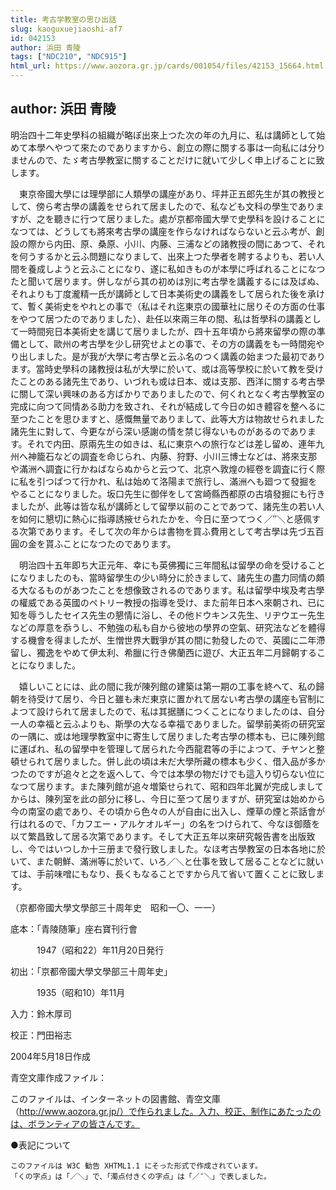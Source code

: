```yaml
---
title: 考古学教室の思ひ出話
slug: kaoguxuejiaoshi-af7
id: 042153
author: 浜田 青陵
tags: ["NDC210", "NDC915"]
html_url: https://www.aozora.gr.jp/cards/001054/files/42153_15664.html
---
```


## author: 浜田 青陵

明治四十二年史學科の組織が略ぼ出來上つた次の年の九月に、私は講師として始めて本學へやつて來たのでありますから、創立の際に關する事は一向私には分りませんので、たゞ考古學教室に關することだけに就いて少しく申上げることに致します。

　東京帝國大學には理學部に人類學の講座があり、坪井正五郎先生が其の教授として、傍ら考古學の講義をせられて居ましたので、私なども文科の學生でありますが、之を聽きに行つて居りました。處が京都帝國大學で史學科を設けることになつては、どうしても將來考古學の講座を作らなければならないと云ふ考が、創設の際から内田、原、桑原、小川、内藤、三浦などの諸教授の間にあつて、それを何うするかと云ふ問題になりまして、出來上つた學者を聘するよりも、若い人間を養成しようと云ふことになり、遂に私如きものが本學に呼ばれることになつたと聞いて居ります。併しながら其の初めは別に考古學を講義するには及ばぬ、それよりも丁度瀧精一氏が講師として日本美術史の講義をして居られた後を承けて、暫く美術史をやれとの事で（私はそれ迄東京の國華社に居りその方面の仕事をやつて居つたのでありました）、赴任以來兩三年の間、私は哲學科の講義として一時間宛日本美術史を講じて居りましたが、四十五年頃から將來留學の際の準備として、歐州の考古學を少し研究せよとの事で、その方の講義をも一時間宛やり出しました。是が我が大學に考古學と云ふ名のつく講義の始まつた最初であります。當時史學科の諸教授は私が大學に於いて、或は高等學校に於いて教を受けたことのある諸先生であり、いづれも或は日本、或は支那、西洋に關する考古學に關して深い興味のある方ばかりでありましたので、何くれとなく考古學教室の完成に向つて同情ある助力を致され、それが結成して今日の如き體容を整へるに至つたことを思ひますと、感慨無量でありまして、此等大方は物故せられました諸先生に對して、今更ながら深い感謝の情を禁じ得ないものがあるのであります。それで内田、原兩先生の如きは、私に東京への旅行などは差し留め、連年九州へ神籠石などの調査を命じられ、内藤、狩野、小川三博士などは、將來支那や滿洲へ調査に行かねばならぬからと云つて、北京へ敦煌の經卷を調査に行く際に私を引つぱつて行かれ、私は始めて洛陽まで旅行し、滿洲へも廻つて發掘をやることになりました。坂口先生に御伴をして宮崎縣西都原の古墳發掘にも行きましたが、此等は皆な私が講師として留學以前のことであつて、諸先生の若い人を如何に懇切に熱心に指導誘掖せられたかを、今日に至つてつく／″＼と感佩する次第であります。そして次の年からは書物を買ふ費用として考古學は先づ五百圓の金を貰ふことになつたのであります。

　明治四十五年即ち大正元年、幸にも英佛獨に三年間私は留學の命を受けることになりましたのも、當時留學生の少い時分に於きまして、諸先生の盡力同情の頗る大なるものがあつたことを想像致されるのであります。私は留學中埃及考古學の權威である英國のペトリー教授の指導を受け、また前年日本へ來朝され、已に知を辱うしたセイス先生の懇情に浴し、その他ドウキンス先生、リヂウエー先生などの厚意を忝うし、不勉強の私も自から彼地の學界の空氣、研究法などを體得する機會を得ましたが、生憎世界大戰爭が其の間に勃發したので、英國に二年滯留し、獨逸をやめて伊太利、希臘に行き佛蘭西に遊び、大正五年二月歸朝することになりました。

　嬉しいことには、此の間に我が陳列館の建築は第一期の工事を終へて、私の歸朝を待受けて居り、今日と雖も未だ東京に置かれて居ない考古學の講座も官制によつて設けられて居ましたので、私は其据膳につくことになりましたのは、自分一人の幸福と云ふよりも、斯學の大なる幸福でありました。留學前美術の研究室の一隅に、或は地理學教室中に寄生して居りました考古學の標本も、已に陳列館に運ばれ、私の留學中を管理して居られた今西龍君等の手によつて、チヤンと整頓せられて居りました。併し此の頃は未だ大學所藏の標本も少く、借入品が多かつたのですが追々と之を返へして、今では本學の物だけでも這入り切らない位になつて居ります。また陳列館が追々増築せられて、昭和四年北翼が完成しましてからは、陳列室を此の部分に移し、今日に至つて居りますが、研究室は始めから今の南室の處であり、その頃から色々の人が自由に出入し、煙草の煙と茶話會が行はれるので、「カフエー・アルケオルギー」の名をつけられて、今なほ御蔭を以て繁昌致して居る次第であります。そして大正五年以來研究報告書を出版致し、今ではいつしか十三册まで發行致しました。なほ考古學教室の日本各地に於いて、また朝鮮、滿洲等に於いて、いろ／＼と仕事を致して居ることなどに就いては、手前味噌にもなり、長くもなることですから凡て省いて置くことに致します。

（京都帝國大學文學部三十周年史　昭和一〇、一一）













底本：「青陵随筆」座右寶刊行會


　　　1947（昭和22）年11月20日発行

初出：「京都帝國大學文學部三十周年史」

　　　1935（昭和10）年11月

入力：鈴木厚司

校正：門田裕志

2004年5月18日作成

青空文庫作成ファイル：

このファイルは、インターネットの図書館、青空文庫（http://www.aozora.gr.jp/）で作られました。入力、校正、制作にあたったのは、ボランティアの皆さんです。











●表記について


	このファイルは W3C 勧告 XHTML1.1 にそった形式で作成されています。
	「くの字点」は「／＼」で、「濁点付きくの字点」は「／″＼」で表しました。